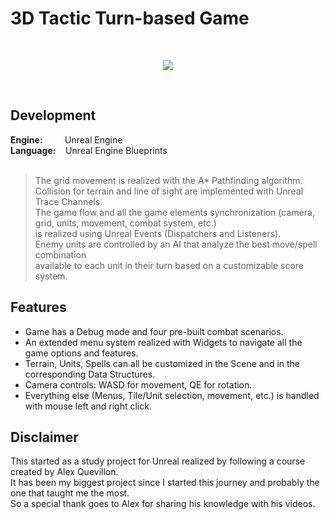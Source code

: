 # 3D Tactic Turn-based Game
<br/>

<p align="center">
  <img src="http://emanuelecarrino.altervista.org/images/portfolio/TacticGame_screenshot.png" />
</p>
<br/>

## Development
**Engine:** &nbsp;&nbsp;&nbsp;&nbsp;&nbsp;&nbsp;&nbsp; Unreal Engine  
**Language:** &nbsp;&nbsp; Unreal Engine Blueprints  
<br/>
> The grid movement is realized with the A* Pathfinding algorithm.  
> Collision for terrain and line of sight are implemented with Unreal Trace Channels.  
> The game flow and all the game elements synchronization (camera, grid, units, movement, combat system, etc.)  
> is realized using Unreal Events (Dispatchers and Listeners).  
> Enemy units are controlled by an AI that analyze the best move/spell combination  
> available to each unit in their turn based on a customizable score system.  
  
## Features
* Game has a Debug mode and four pre-built combat scenarios.
* An extended menu system realized with Widgets to navigate all the game options and features.  
* Terrain, Units, Spells can all be customized in the Scene and in the corresponding Data Structures.  
* Camera controls: WASD for movement, QE for rotation.  
* Everything else (Menus, Tile/Unit selection, movement, etc.) is handled with mouse left and right click.  
  
## Disclaimer
This started as a study project for Unreal realized by following a course created by Alex Quevillon.  
It has been my biggest project since I started this journey and probably the one that taught me the most.  
So a special thank goes to Alex for sharing his knowledge with his videos.  
<br/>
<br/>
